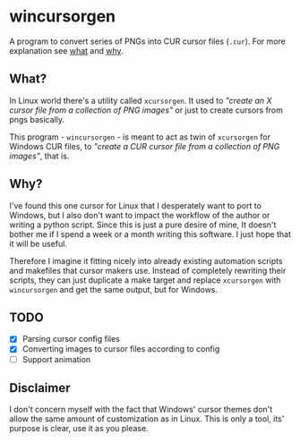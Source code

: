 # wincursorgen

A program to convert series of PNGs into CUR cursor files (`.cur`). For more explanation see [what](#what) and [why](#why).

## What?

In Linux world there's a utility called `xcursorgen`. It used to *"create an X cursor file from a collection of PNG images"* or just to create cursors from pngs basically.

This program - `wincursorgen` - is meant to act as twin of `xcursorgen` for Windows CUR files, to *"create a CUR cursor file from a collection of PNG images"*, that is.

## Why?

I've found this one cursor for Linux that I desperately want to port to Windows, but I also don't want to impact the workflow of the author or writing a python script. Since this is just a pure desire of mine, It doesn't bother me if I spend a week or a month writing this software. I just hope that it will be useful.

Therefore I imagine it fitting nicely into already existing automation scripts and makefiles that cursor makers use. Instead of completely rewriting their scripts, they can just duplicate a make target and replace `xcursorgen` with `wincursorgen` and get the same output, but for Windows.

## TODO
- [x] Parsing cursor config files
- [x] Converting images to cursor files according to config
- [ ] Support animation

## Disclaimer

I don't concern myself with the fact that Windows' cursor themes don't allow the same amount of customization as in Linux. This is only a tool, its' purpose is clear, use it as you please.
